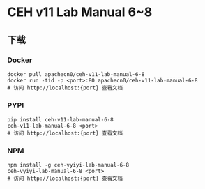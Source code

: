 # CEH v11 Lab Manual 6~8

## 下载

### Docker

```
docker pull apachecn0/ceh-v11-lab-manual-6-8
docker run -tid -p <port>:80 apachecn0/ceh-v11-lab-manual-6-8
# 访问 http://localhost:{port} 查看文档
```

### PYPI

```
pip install ceh-v11-lab-manual-6-8
ceh-v11-lab-manual-6-8 <port>
# 访问 http://localhost:{port} 查看文档
```

### NPM

```
npm install -g ceh-vyiyi-lab-manual-6-8
ceh-vyiyi-lab-manual-6-8 <port>
# 访问 http://localhost:{port} 查看文档
```